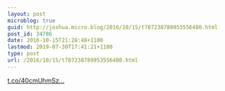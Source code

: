```yaml
---
layout: post
microblog: true
guid: http://joshua.micro.blog/2016/10/15/t787238789953556480.html
post_id: 34786
date: 2016-10-15T21:28:48+1100
lastmod: 2019-07-30T17:41:21+1100
type: post
url: /2016/10/15/t787238789953556480.html
---
```

[t.co/40cmUhmSz...](https://t.co/40cmUhmSzY)
